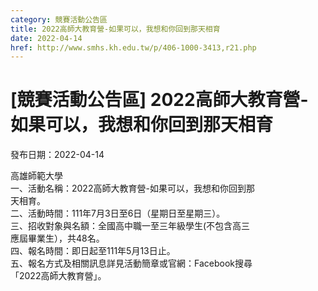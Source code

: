 ```yaml
---
category: 競賽活動公告區
title: 2022高師大教育營-如果可以，我想和你回到那天相育
date: 2022-04-14
href: http://www.smhs.kh.edu.tw/p/406-1000-3413,r21.php
---
```


# [競賽活動公告區] 2022高師大教育營-如果可以，我想和你回到那天相育

發布日期：2022-04-14

高雄師範大學  
一、活動名稱：2022高師大教育營-如果可以，我想和你回到那  
天相育。  
二、活動時間：111年7月3日至6日（星期日至星期三）。  
三、招收對象與名額：全國高中職一至三年級學生(不包含高三  
應屆畢業生），共48名。  
四、報名時間：即日起至111年5月13日止。  
五、報名方式及相關訊息詳見活動簡章或官網：Facebook搜尋  
「2022高師大教育營」。

